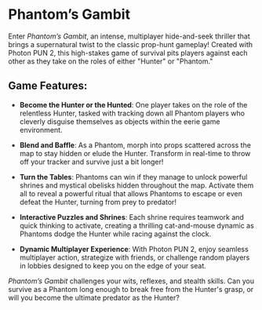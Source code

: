# Phantom’s Gambit

Enter *Phantom’s Gambit*, an intense, multiplayer hide-and-seek thriller that brings a supernatural twist to the classic prop-hunt gameplay! Created with Photon PUN 2, this high-stakes game of survival pits players against each other as they take on the roles of either "Hunter" or "Phantom."

## Game Features:

- **Become the Hunter or the Hunted**: One player takes on the role of the relentless Hunter, tasked with tracking down all Phantom players who cleverly disguise themselves as objects within the eerie game environment.
  
- **Blend and Baffle**: As a Phantom, morph into props scattered across the map to stay hidden or elude the Hunter. Transform in real-time to throw off your tracker and survive just a bit longer!

- **Turn the Tables**: Phantoms can win if they manage to unlock powerful shrines and mystical obelisks hidden throughout the map. Activate them all to reveal a powerful ritual that allows Phantoms to escape or even defeat the Hunter, turning from prey to predator!

- **Interactive Puzzles and Shrines**: Each shrine requires teamwork and quick thinking to activate, creating a thrilling cat-and-mouse dynamic as Phantoms dodge the Hunter while racing against the clock.

- **Dynamic Multiplayer Experience**: With Photon PUN 2, enjoy seamless multiplayer action, strategize with friends, or challenge random players in lobbies designed to keep you on the edge of your seat.

*Phantom’s Gambit* challenges your wits, reflexes, and stealth skills. Can you survive as a Phantom long enough to break free from the Hunter's grasp, or will you become the ultimate predator as the Hunter?
